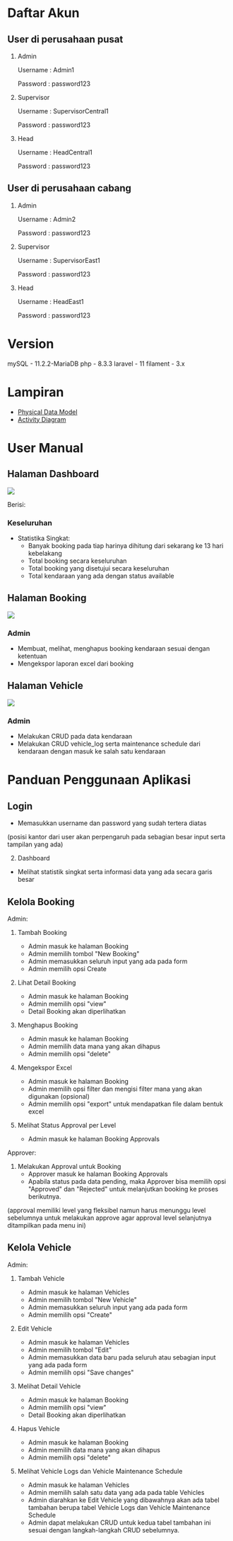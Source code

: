 # Daftar Akun
## User di perusahaan pusat
1. Admin

    Username            : Admin1

    Password            : password123

2. Supervisor

    Username            : SupervisorCentral1

    Password            : password123

3. Head

    Username            : HeadCentral1

    Password            : password123

## User di perusahaan cabang
1. Admin

    Username            : Admin2

    Password            : password123

2. Supervisor

    Username            : SupervisorEast1

    Password            : password123

3. Head

    Username            : HeadEast1

    Password            : password123

# Version

mySQL       - 11.2.2-MariaDB
php         - 8.3.3
laravel     - 11
filament    - 3.x

# Lampiran

- [Physical Data Model](https://drive.google.com/file/d/1ffhQRHks46ukUoxwaC0lG1GvJLsq_2L0/view?usp=sharing)
- [Activity Diagram](https://drive.google.com/file/d/1ikQC15Z1PvFbQ3aDia67m7QrhzxktlEL/view?usp=sharing)

# User Manual

## Halaman Dashboard

![](public/img/dashboard.png)

Berisi:

### Keseluruhan
- Statistika Singkat:
    - Banyak booking pada tiap harinya dihitung dari sekarang ke 13 hari kebelakang
    - Total booking secara keseluruhan
    - Total booking yang disetujui secara keseluruhan 
    - Total kendaraan yang ada dengan status available

## Halaman Booking

![](public/img/booking.png)

### Admin
- Membuat, melihat, menghapus booking kendaraan sesuai dengan ketentuan
- Mengekspor laporan excel dari booking

## Halaman Vehicle

![](public/img/vehicle.png)

### Admin 
- Melakukan CRUD pada data kendaraan
- Melakukan CRUD vehicle_log serta maintenance schedule dari kendaraan dengan masuk ke salah satu kendaraan

# Panduan Penggunaan Aplikasi
## Login 
- Memasukkan username dan password yang sudah tertera diatas 
    
(posisi kantor dari user akan perpengaruh pada sebagian besar input serta tampilan yang ada)

2. Dashboard
- Melihat statistik singkat serta informasi data yang ada secara garis besar

## Kelola Booking

Admin:
1. Tambah Booking
    - Admin masuk ke halaman Booking
    - Admin memilih tombol "New Booking"
    - Admin memasukkan seluruh input yang ada pada form
    - Admin memilih opsi Create

2. Lihat Detail Booking
    - Admin masuk ke halaman Booking
    - Admin memilih opsi "view"
    - Detail Booking akan diperlihatkan

3. Menghapus Booking
    - Admin masuk ke halaman Booking
    - Admin memilih data mana yang akan dihapus
    - Admin memilih opsi "delete"

4. Mengekspor Excel
    - Admin masuk ke halaman Booking
    - Admin memilih opsi filter dan mengisi filter mana yang akan digunakan (opsional)
    - Admin memilih opsi "export" untuk mendapatkan file dalam bentuk excel

5. Melihat Status Approval per Level
    - Admin masuk ke halaman Booking Approvals


Approver:
1. Melakukan Approval untuk Booking
    - Approver masuk ke halaman Booking Approvals
    - Apabila status pada data pending, maka Approver bisa memilih opsi "Approved" dan "Rejected" untuk melanjutkan booking ke proses berikutnya.

(approval memiliki level yang fleksibel namun harus menunggu level sebelumnya untuk melakukan approve agar approval level selanjutnya ditampilkan pada menu ini)

## Kelola Vehicle
Admin:
1. Tambah Vehicle
    - Admin masuk ke halaman Vehicles
    - Admin memilih tombol "New Vehicle"
    - Admin memasukkan seluruh input yang ada pada form
    - Admin memilih opsi "Create"

2. Edit Vehicle
    - Admin masuk ke halaman Vehicles
    - Admin memilih tombol "Edit"
    - Admin memasukkan data baru pada seluruh atau sebagian input yang ada pada form
    - Admin memilih opsi "Save changes"

3. Melihat Detail Vehicle
    - Admin masuk ke halaman Booking
    - Admin memilih opsi "view"
    - Detail Booking akan diperlihatkan

4. Hapus Vehicle
    - Admin masuk ke halaman Booking
    - Admin memilih data mana yang akan dihapus
    - Admin memilih opsi "delete"

5. Melihat Vehicle Logs dan Vehicle Maintenance Schedule
    - Admin masuk ke halaman Vehicles
    - Admin memilih salah satu data yang ada pada table Vehicles
    - Admin diarahkan ke Edit Vehicle yang dibawahnya akan ada tabel tambahan berupa tabel Vehicle Logs dan Vehicle Maintenance Schedule
    - Admin dapat melakukan CRUD untuk kedua tabel tambahan ini sesuai dengan langkah-langkah CRUD sebelumnya.









